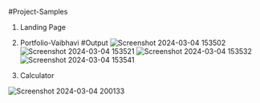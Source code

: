 #Project-Samples 

1) Landing Page




 

2) Portfolio-Vaibhavi
#Output 
![Screenshot 2024-03-04 153502](https://github.com/Vaibhavi096/CODSOFT/assets/152498460/a31dae3b-6011-4028-b801-19e90c131fb8)
![Screenshot 2024-03-04 153521](https://github.com/Vaibhavi096/CODSOFT/assets/152498460/f8290879-9f3e-494f-a0ff-9d0f6bb82d84)
![Screenshot 2024-03-04 153532](https://github.com/Vaibhavi096/CODSOFT/assets/152498460/311da833-05c1-4f68-867c-48c704e2a1b3)
![Screenshot 2024-03-04 153541](https://github.com/Vaibhavi096/CODSOFT/assets/152498460/180eb56e-c47d-450c-90f0-33dc67253ab6)

3) Calculator

   
![Screenshot 2024-03-04 200133](https://github.com/Vaibhavi096/CODSOFT/assets/152498460/70e9a71a-50f6-443d-b6e8-ed31c5eda004)

